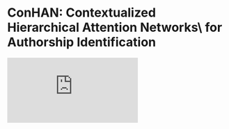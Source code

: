 # ConHAN: Contextualized Hierarchical Attention Networks\\ for Authorship Identification

![Page1](https://github.com/VictorJouault/ConHAN-Authorship-Identification/blob/main/ConHAN_Author_Identification_Poster.pdf)
